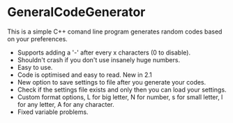 # GeneralCodeGenerator
This is a simple C++ comand line program generates random codes based on your preferences.
 - Supports adding a '-' after every x characters (0 to disable).
 - Shouldn't crash if you don't use insanely huge numbers.
 - Easy to use.
 - Code is optimised and easy to read.
New in 2.1
 - New option to save settings to file after you generate your codes.
 - Check if the settings file exists and only then you can load your settings.
 - Custom format options, L for big letter, N for number, s for small letter, l for any letter, A for any character.
 - Fixed variable problems.
